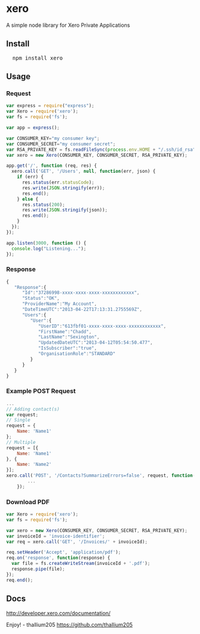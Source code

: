# xero
 A simple node library for Xero Private Applications

## Install
<pre>
  npm install xero
</pre>
## Usage
### Request
```javascript
var express = require("express");
var Xero = require('xero');
var fs = require('fs');

var app = express();

var CONSUMER_KEY="my consumer key";
var CONSUMER_SECRET="my consumer secret";
var RSA_PRIVATE_KEY = fs.readFileSync(process.env.HOME + "/.ssh/id_rsa");
var xero = new Xero(CONSUMER_KEY, CONSUMER_SECRET, RSA_PRIVATE_KEY);

app.get('/', function (req, res) {
  xero.call('GET', '/Users', null, function(err, json) {
    if (err) {
      res.status(err.statusCode);
      res.write(JSON.stringify(err));
      res.end();
    } else {
      res.status(200);
      res.write(JSON.stringify(json));
      res.end();
    }
  });
});

app.listen(3000, function () {
  console.log("Listening...");
});
```
### Response
```javascript
{
   "Response":{
      "Id":"37286998-xxxx-xxxx-xxxx-xxxxxxxxxxxx",
      "Status":"OK",
      "ProviderName":"My Account",
      "DateTimeUTC":"2013-04-22T17:13:31.2755569Z",
      "Users":{
         "User":{
            "UserID":"613fbf01-xxxx-xxxx-xxxx-xxxxxxxxxxxx",
            "FirstName":"Chadd",
            "LastName":"Sexington",
            "UpdatedDateUTC":"2013-04-12T05:54:50.477",
            "IsSubscriber":"true",
            "OrganisationRole":"STANDARD"
         }
      }
   }
}
```
### Example POST Request
```javascript
...
// Adding contact(s)
var request;
// Single
request = {
    Name: 'Name1'
};
// Multiple
request = [{
    Name: 'Name1'
}, {
    Name: 'Name2'
}];
xero.call('POST', '/Contacts?SummarizeErrors=false', request, function(err, json) {
        ...
    });
```

### Download PDF
```javascript
var Xero = require('xero');
var fs = require('fs');

var xero = new Xero(CONSUMER_KEY, CONSUMER_SECRET, RSA_PRIVATE_KEY);
var invoiceId = 'invoice-identifier';
var req = xero.call('GET', '/Invoices/' + invoiceId);

req.setHeader('Accept', 'application/pdf');
req.on('response', function(response) {
  var file = fs.createWriteStream(invoiceId + '.pdf');
  response.pipe(file);
});
req.end();
```

## Docs
http://developer.xero.com/documentation/

Enjoy! - thallium205 <https://github.com/thallium205>
